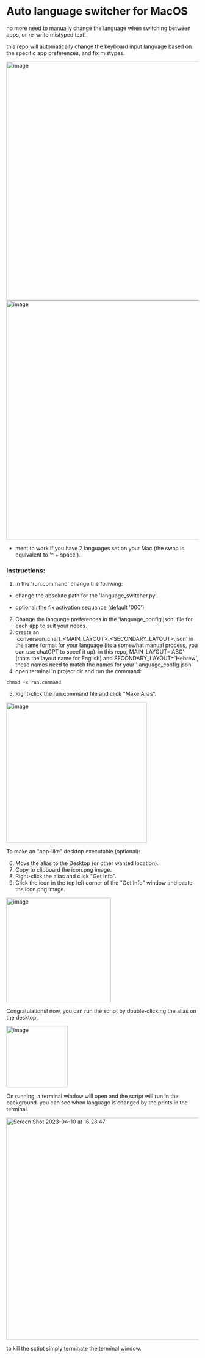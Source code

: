# Auto language switcher for MacOS

no more need to manually change the language when switching between apps, or re-write mistyped text!

this repo will automatically change the keyboard input language based on the specific app preferences, and fix mistypes.



<img width="625" alt="image" src="https://user-images.githubusercontent.com/44872433/231365942-d7fdc5f6-2eaf-44bd-9924-e417b8e8bb4a.png">
<img width="627" alt="image" src="https://user-images.githubusercontent.com/44872433/231366013-d33cb7eb-954a-4bc9-803d-4f4ab82ac91b.png">

- ment to work if you have 2 languages set on your Mac (the swap is equivalent to '^ + space').

### Instructions:
  1. in the 'run.command' change the folliwing:
    
   * change the absolute path for the 'language_switcher.py'.
    
   * optional: the fix activation sequance (default '000').
    
  2. Change the language preferences in the 'language_config.json' file for each app to suit your needs.
  3. create an 'conversion_chart_<MAIN_LAYOUT>_<SECONDARY_LAYOUT>.json' in the same format for your language (its a somewhat manual process, you can use chatGPT to speef it up). in this repo, MAIN_LAYOUT='ABC' (thats the layout name for English) and SECONDARY_LAYOUT='Hebrew', these names need to match the names for your 'language_config.json'
  4. open terminal in project dir and run the command:

    chmod +x run.command

  5. Right-click the run.command file and click "Make Alias".

<img width="368" alt="image" src="https://user-images.githubusercontent.com/44872433/230908034-a556f0cb-9ebb-48d6-9a3d-1a9612d5fe75.png">

To make an "app-like" desktop executable (optional):

  6. Move the alias to the Desktop (or other wanted location).
  7. Copy to clipboard the icon.png image.
  8. Right-click the alias and click "Get Info".
  9. Click the icon in the top left corner of the "Get Info" window and paste the icon.png image.

<img width="274" alt="image" src="https://user-images.githubusercontent.com/44872433/230908698-18733391-6513-4433-963c-b9ef2403d235.png">

Congratulations! now, you can run the script by double-clicking the alias on the desktop.

<img width="161" alt="image" src="https://user-images.githubusercontent.com/44872433/230907710-36a86b38-aaac-460a-a884-953d30f84d7b.png">

On running, a terminal window will open and the script will run in the background. you can see when language
is changed by the prints in the terminal.

<img width="582" alt="Screen Shot 2023-04-10 at 16 28 47" src="https://user-images.githubusercontent.com/44872433/230910368-ba000749-84b0-4b83-9f9d-69ae8a55fb3f.png">

to kill the sctipt simply terminate the terminal window.


